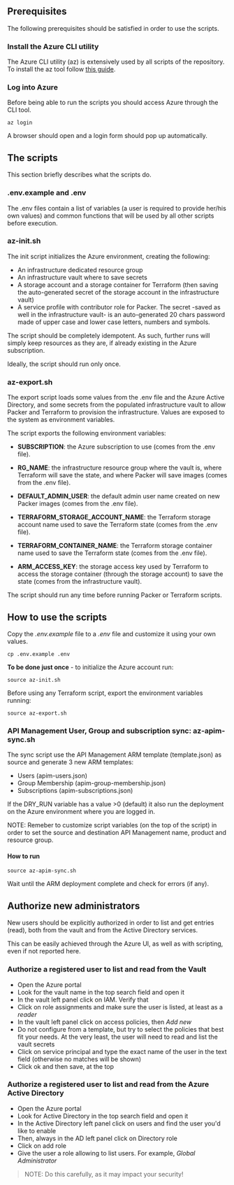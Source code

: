 ## Prerequisites

The following prerequisites should be satisfied in order to use the scripts.

### Install the Azure CLI utility

The Azure CLI utility (az) is extensively used by all scripts of the repository. To install the az tool follow [this guide](https://docs.microsoft.com/it-it/cli/azure/install-azure-cli?view=azure-cli-latest).

### Log into Azure

Before being able to run the scripts you should access Azure through the CLI tool.

```shell
az login
```

A browser should open and a login form should pop up automatically.

## The scripts

This section briefly describes what the scripts do.

### .env.example and .env

The .env files contain a list of variables (a user is required to provide her/his own values) and common functions that will be used by all other scripts before execution.

### az-init.sh

The init script initializes the Azure environment, creating the following:

* An infrastructure dedicated resource group
* An infrastructure vault where to save secrets
* A storage account and a storage container for Terraform (then saving the auto-generated secret of the storage account in the infrastructure vault)
* A service profile with contributor role for Packer. The secret -saved as well in the infrastructure vault- is an auto-generated 20 chars password made of upper case and lower case letters, numbers and symbols.

The script should be completely idempotent. As such, further runs will simply keep resources as they are, if already existing in the Azure subscription.

Ideally, the script should run only once.

### az-export.sh

The export script loads some values from the .env file and the Azure Active Directory, and some secrets from the populated infrastructure vault to allow Packer and Terraform to provision the infrastructure. Values are exposed to the system as environment variables. 

The script exports the following environment variables:

* **SUBSCRIPTION**: the Azure subscription to use (comes from the .env file).

* **RG_NAME**: the infrastructure resource group where the vault is, where Terraform will save the state, and where Packer will save images (comes from the .env file). 

* **DEFAULT_ADMIN_USER**: the default admin user name created on new Packer images (comes from the .env file).

* **TERRAFORM_STORAGE_ACCOUNT_NAME**: the Terraform storage account name used to save the Terraform state (comes from the .env file).

* **TERRAFORM_CONTAINER_NAME**: the Terraform storage container name used to save the Terraform state (comes from the .env file).

* **ARM_ACCESS_KEY**: the storage access key used by Terraform to access the storage container (through the storage account) to save the state (comes from the infrastructure vault).

The script should run any time before running Packer or Terraform scripts.

## How to use the scripts

Copy the *.env.example* file to a *.env* file and customize it using your own values.

```shell
cp .env.example .env
```

**To be done just once** - to initialize the Azure account run:

```shell
source az-init.sh
```

Before using any Terraform script, export the environment variables running:

```shell
source az-export.sh
```

### API Management User, Group and subscription sync: az-apim-sync.sh

The sync script use the API Management ARM template (template.json) as source and generate 3 new ARM templates:

* Users (apim-users.json)
* Group Membership (apim-group-membership.json)
* Subscriptions (apim-subscriptions.json)

If the DRY_RUN variable has a value >0 (default) it also run the deployment on the Azure environment where you are logged in.  

NOTE: Remeber to customize script variables (on the top of the script) in order to set the source and destination API Management name, product and resource group.

#### How to run

```shell
source az-apim-sync.sh
```

Wait until the ARM deployment complete and check for errors (if any).

## Authorize new administrators

New users should be explicitly authorized in order to list and get entries (read), both from the vault and from the Active Directory services.

This can be easily achieved through the Azure UI, as well as with scripting, even if not reported here.

### Authorize a registered user to list and read from the Vault

* Open the Azure portal
* Look for the vault name in the top search field and open it
* In the vault left panel click on IAM. Verify that 
* Click on role assignments and make sure the user is listed, at least as a *reader*
* In the vault left panel click on access policies, then *Add new*
* Do not configure from a template, but try to select the policies that best fit your needs. At the very least, the user will need to read and list the vault secrets
* Click on service principal and type the exact name of the user in the text field (otherwise no matches will be shown)
* Click ok and then save, at the top

### Authorize a registered user to list and read from the Azure Active Directory

* Open the Azure portal
* Look for Active Directory in the top search field and open it
* In the Active Directory left panel click on users and find the user you'd like to enable
* Then, always in the AD left panel click on Directory role
* Click on add role
* Give the user a role allowing to list users. For example, *Global Administrator*

>NOTE: Do this carefully, as it may impact your security!
